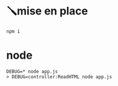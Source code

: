 # 🪛mise en place
```
npm i
```

# node
``` 
DEBUG=* node app.js
> DEBUG=controller:ReadHTML node app.js
``` 
